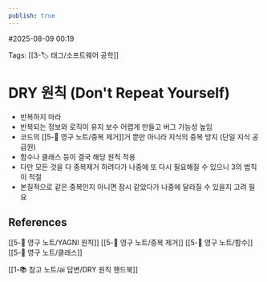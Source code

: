 ```yaml
---
publish: true
---
```

#2025-08-09 00:19

Tags: [[3-🏷️ 태그/소프트웨어 공학]]

# DRY 원칙 (Don't Repeat Yourself)
- 반복하지 마라
- 반복되는 정보와 로직이 유지 보수 어렵게 만들고 버그 가능성 높임
- 코드의 [[5-💎 영구 노트/중복 제거]]거 뿐만 아니라 지식의 중복 방지 (단일 지식 공급원)
- 함수나 클래스 등이 결국 해당 원칙 적용
- 다만 모든 것을 다 중복제거 하려다가 나중에 또 다시 필요해질 수 있으니 3의 법칙이 적절
- 본질적으로 같은 중복인지 아니면 잠시 같았다가 나중에 달라질 수 있을지 고려 필요

## References
[[5-💎 영구 노트/YAGNI 원칙]]
[[5-💎 영구 노트/중복 제거]]
[[5-💎 영구 노트/함수]]
[[5-💎 영구 노트/클래스]]

[[1-📚 참고 노트/ai 답변/DRY 원칙 핸드북]]